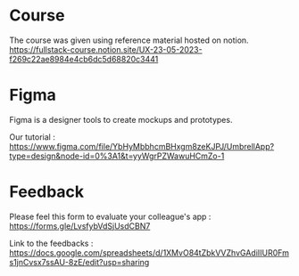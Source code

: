 # Course 

The course was given using reference material hosted on notion. https://fullstack-course.notion.site/UX-23-05-2023-f269c22ae8984e4cb6dc5d68820c3441

# Figma

Figma is a designer tools to create mockups and prototypes.

Our tutorial : https://www.figma.com/file/YbHyMbbhcmBHxgm8zeKJPJ/UmbrellApp?type=design&node-id=0%3A1&t=yyWgrPZWawuHCmZo-1

# Feedback

Please feel this form to evaluate your colleague's app : https://forms.gle/LvsfybVdSjUsdCBN7

Link to the feedbacks : https://docs.google.com/spreadsheets/d/1XMvO84tZbkVVZhvGAdiIIUR0Fms1jnCvsx7ssAU-8zE/edit?usp=sharing